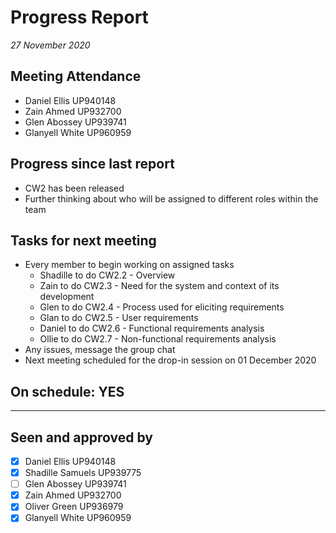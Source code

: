 # Progress Report

*27 November 2020*

## Meeting Attendance

- Daniel Ellis UP940148
- Zain Ahmed UP932700
- Glen Abossey UP939741
- Glanyell White UP960959

## Progress since last report

* CW2 has been released
* Further thinking about who will be assigned to different roles within the team

## Tasks for next meeting

* Every member to begin working on assigned tasks
  * Shadille to do CW2.2 - Overview
  * Zain to do CW2.3 - Need for the system and context of its development
  * Glen to do CW2.4 - Process used for eliciting requirements
  * Glan to do CW2.5 - User requirements
  * Daniel to do CW2.6 - Functional requirements analysis
  * Ollie to do CW2.7 - Non-functional requirements analysis
* Any issues, message the group chat
* Next meeting scheduled for the drop-in session on 01 December 2020

## On schedule: YES

---

## Seen and approved by

* [x] Daniel Ellis UP940148
* [x] Shadille Samuels UP939775
* [ ] Glen Abossey UP939741
* [x] Zain Ahmed UP932700
* [x] Oliver Green UP936979
* [x] Glanyell White UP960959
